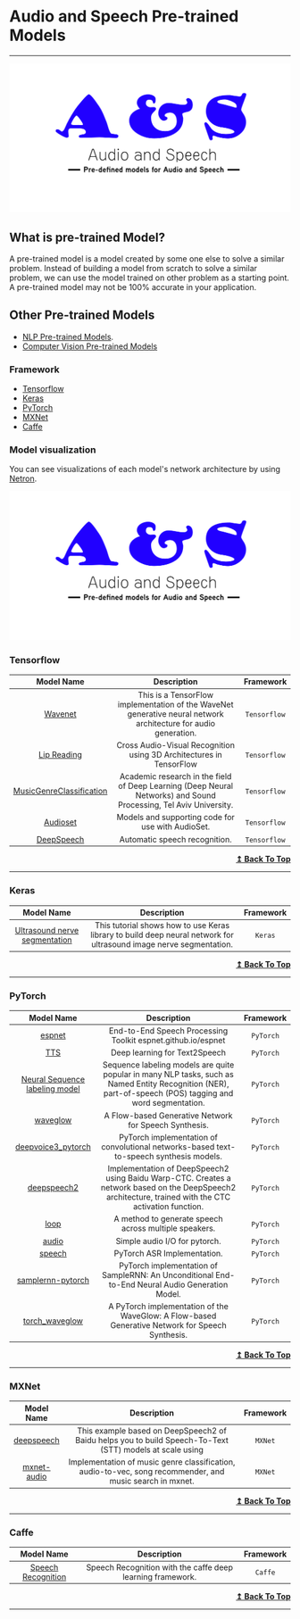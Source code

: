 # Audio and Speech Pre-trained Models

---

![](Logo.jpg)

## What is pre-trained Model?

A pre-trained model is a model created by some one else to solve a similar problem. Instead of building a model from scratch to solve a similar problem, we can use the model trained on other problem as a starting point. A pre-trained model may not be 100% accurate in your application.

## Other Pre-trained Models

* [NLP Pre-trained Models](https://github.com/balavenkatesh3322/NLP-pretrained-model).
* [Computer Vision Pre-trained Models](https://github.com/balavenkatesh3322/CV-pretrained-model)

### Framework

* [Tensorflow](#tensorflow)
* [Keras](#keras)
* [PyTorch](#pytorch)
* [MXNet](#mxnet)
* [Caffe](#caffe)

### Model visualization

You can see visualizations of each model's network architecture by using [Netron](https://github.com/lutzroeder/Netron).

![](Logo.jpg)

### Tensorflow <a name="tensorflow"/>

| Model Name | Description | Framework |
|   :---:      |     :---:      |     :---:     |
| [Wavenet]( https://github.com/ibab/tensorflow-wavenet)  | This is a TensorFlow implementation of the WaveNet generative neural network architecture for audio generation.     | `Tensorflow`
| [Lip Reading]( https://github.com/astorfi/lip-reading-deeplearning)  | Cross Audio-Visual Recognition using 3D Architectures in TensorFlow     | `Tensorflow`
| [MusicGenreClassification]( https://github.com/mlachmish/MusicGenreClassification)  | Academic research in the field of Deep Learning (Deep Neural Networks) and Sound Processing, Tel Aviv University.     | `Tensorflow`
| [Audioset](https://github.com/tensorflow/models/tree/master/research/audioset)  | Models and supporting code for use with AudioSet.     | `Tensorflow`
| [DeepSpeech]( https://github.com/tensorflow/models/tree/master/research/deep_speech)  | Automatic speech recognition.     | `Tensorflow`

<div align="right">
    <b><a href="#framework">↥ Back To Top</a></b>
</div>

***

### Keras <a name="keras"/>

| Model Name | Description | Framework |
|   :---:      |     :---:      |     :---:     |
| [Ultrasound nerve segmentation]( https://github.com/jocicmarko/ultrasound-nerve-segmentation)  | This tutorial shows how to use Keras library to build deep neural network for ultrasound image nerve segmentation.     | `Keras`

<div align="right">
    <b><a href="#framework">↥ Back To Top</a></b>
</div>

***

### PyTorch <a name="pytorch"/>

| Model Name | Description | Framework |
|   :---:      |     :---:      |     :---:     |
| [espnet]( https://github.com/espnet/espnet)  | End-to-End Speech Processing Toolkit espnet.github.io/espnet     | `PyTorch`
| [TTS]( https://github.com/mozilla/TTS)  | Deep learning for Text2Speech     | `PyTorch`
| [Neural Sequence labeling model]( https://github.com/jiesutd/NCRFpp)  | Sequence labeling models are quite popular in many NLP tasks, such as Named Entity Recognition (NER), part-of-speech (POS) tagging and word segmentation.     | `PyTorch`
| [waveglow]( https://github.com/NVIDIA/waveglow)  | A Flow-based Generative Network for Speech Synthesis.     | `PyTorch`
| [deepvoice3_pytorch]( https://github.com/r9y9/deepvoice3_pytorch)  | PyTorch implementation of convolutional networks-based text-to-speech synthesis models.     | `PyTorch`
| [deepspeech2]( https://github.com/SeanNaren/deepspeech.pytorch)  | Implementation of DeepSpeech2 using Baidu Warp-CTC. Creates a network based on the DeepSpeech2 architecture, trained with the CTC activation function.     | `PyTorch`
| [loop]( https://github.com/facebookarchive/loop)  | A method to generate speech across multiple speakers.    | `PyTorch`
| [audio]( https://github.com/pytorch/audio)  | Simple audio I/O for pytorch.     | `PyTorch`
| [speech]( https://github.com/awni/speech)  | PyTorch ASR Implementation.     | `PyTorch`
| [samplernn-pytorch]( https://github.com/deepsound-project/samplernn-pytorch)  | PyTorch implementation of SampleRNN: An Unconditional End-to-End Neural Audio Generation Model.     | `PyTorch`
| [torch_waveglow]( https://github.com/npuichigo/waveglow)  | A PyTorch implementation of the WaveGlow: A Flow-based Generative Network for Speech Synthesis.     | `PyTorch`

<div align="right">
    <b><a href="#framework">↥ Back To Top</a></b>
</div>

***

### MXNet <a name="mxnet"/>

| Model Name | Description | Framework |
|   :---:      |     :---:      |     :---:     |
| [deepspeech]( https://github.com/samsungsds-rnd/deepspeech.mxnet)  | This example based on DeepSpeech2 of Baidu helps you to build Speech-To-Text (STT) models at scale using     | `MXNet`
| [mxnet-audio]( https://github.com/chen0040/mxnet-audio)  | Implementation of music genre classification, audio-to-vec, song recommender, and music search in mxnet.     | `MXNet`

<div align="right">
    <b><a href="#framework">↥ Back To Top</a></b>
</div>

***

### Caffe <a name="caffe"/>

| Model Name | Description | Framework |
|   :---:      |     :---:      |     :---:     |
| [Speech Recognition](https://github.com/pannous/caffe-speech-recognition)  | Speech Recognition with the caffe deep learning framework.     | `Caffe`

<div align="right">
    <b><a href="#framework">↥ Back To Top</a></b>
</div>

***